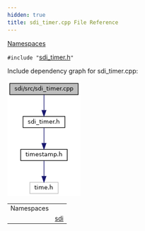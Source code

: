 ```yaml
---
hidden: true
title: sdi_timer.cpp File Reference
---
```


[Namespaces](#namespaces)

`#include "`<a href="sdi__timer_8h_source.md">sdi_timer.h</a>`"`

Include dependency graph for sdi_timer.cpp:

![](sdi__timer_8cpp__incl.png)

|            |                                            |
|------------|--------------------------------------------|
| Namespaces |                                            |
|            | <a href="namespacesdi.md">sdi</a> |
